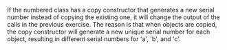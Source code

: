 If the numbered class has a copy constructor that generates a new serial number instead of copying the existing one, it will change the output of the calls in the previous exercise. The reason is that when objects are copied, the copy constructor will generate a new unique serial number for each object, resulting in different serial numbers for 'a', 'b', and 'c'.